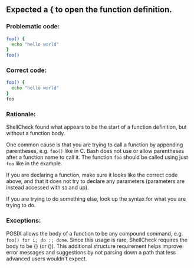 ## Expected a { to open the function definition.

### Problematic code:

```sh
foo() {
  echo "hello world"
}
foo()
```

### Correct code:

```sh
foo() {
  echo "hello world"
}
foo
```
### Rationale:

ShellCheck found what appears to be the start of a function definition, but without a function body.

One common cause is that you are trying to call a function by appending parentheses, e.g. `foo()` like in C. Bash does not use or allow parentheses after a function name to call it. The function `foo` should be called using just `foo` like in the example. 

If you are declaring a function, make sure it looks like the correct code above, and that it does not try to declare any parameters (parameters are instead accessed with `$1` and up). 

If you are trying to do something else, look up the syntax for what you are trying to do.


### Exceptions:

POSIX allows the body of a function to be any compound command, e.g. `foo() for i; do :; done`. Since this usage is rare, ShellCheck requires the body to be {} (or ()). This additional structure requirement helps improve error messages and suggestions by not parsing down a path that less advanced users wouldn't expect.